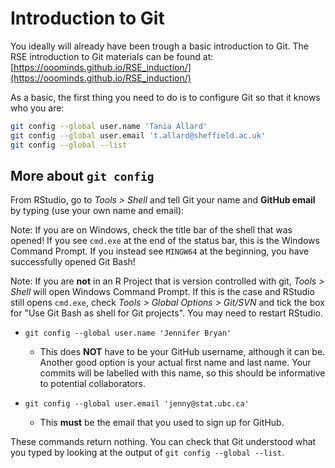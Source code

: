# Introduction to Git

You ideally will already have been trough a basic introduction to Git. The RSE introduction to Git materials can be found at: [https://ooominds.github.io/RSE_induction/](https://ooominds.github.io/RSE_induction/)

As a basic, the first thing you need to do is to configure Git so that it knows who you are:

``` bash
git config --global user.name 'Tania Allard'
git config --global user.email 't.allard@sheffield.ac.uk'
git config --global --list
```

## More about `git config`

From RStudio, go to *Tools > Shell* and tell Git your name and **GitHub email** by typing (use your own name and email):

Note: If you are on Windows, check the title bar of the shell that was opened! If you see `cmd.exe` at the end of the status bar, this is the Windows Command Prompt. If you instead see `MINGW64` at the beginning, you have successfully opened Git Bash!

Note: If you are **not** in an R Project that is version controlled with git, *Tools > Shell* will open Windows Command Prompt. If this is the case and RStudio still opens `cmd.exe`, check *Tools > Global Options > Git/SVN* and tick the box for "Use Git Bash as shell for Git projects". You may need to restart RStudio.

  * `git config --global user.name 'Jennifer Bryan'`
  
    - This does __NOT__ have to be your GitHub username, although it can be. Another good option is your actual first name and last name. Your commits will be labelled with this name, so this should be informative to potential collaborators.

  * `git config --global user.email 'jenny@stat.ubc.ca'`
  
    - This __must__ be the email that you used to sign up for GitHub.

These commands return nothing. You can check that Git understood what you typed by looking at the output of `git config --global --list`.
